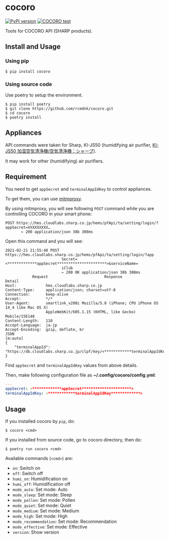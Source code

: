 # cocoro

[![PyPI version](https://badge.fury.io/py/cocoro.svg)](https://badge.fury.io/py/cocoro)
[![COCORO test](https://github.com/rcmdnk/cocoro/actions/workflows/cocoro-test.yml/badge.svg)](https://github.com/rcmdnk/cocoro/actions/workflows/cocoro-test.yml)

Tools for COCORO API (SHARP products).

## Install and Usage

### Using pip

    $ pip install cocoro

### Using source code

Use poetry to setup the environment.

    $ pip install poetry
    $ git clone https://github.com/rcmdnk/cocoro.git
    $ cd cocoro
    $ poetry install

## Appliances

API commands were taken for Sharp, KI-JS50 (humidifying air purifier, [KI-JS50 加湿空気清浄機/空気清浄機：シャープ](https://jp.sharp/kuusei/products/kijs50/)).

It may work for other (humidifying) air purifiers.

## Requirement

You need to get `appSecret` and `terminalAppIdKey` to control appliances.

To get them, you can use [mitmproxy](https://mitmproxy.org/).

By using mitmproxy, you will see following `POST` command while you are controlling COCORO in your smart phone:


    POST https://hms.cloudlabs.sharp.co.jp/hems/pfApi/ta/setting/login/?appSecret=XXXXXXXXX…
           ← 200 application/json 38b 308ms

Open this command and you will see:


    2021-02-21 21:55:40 POST https://hms.cloudlabs.sharp.co.jp/hems/pfApi/ta/setting/login/?app
                             Secret=<*************appSecret**********************>&serviceName=
                             iClub
                             ← 200 OK application/json 38b 308ms
                Request                         Response                        Detail
    Host:             hms.cloudlabs.sharp.co.jp
    Content-Type:     application/json; charset=utf-8
    Connection:       keep-alive
    Accept:           */*
    User-Agent:       smartlink_v200i Mozilla/5.0 (iPhone; CPU iPhone OS 14_4 like Mac OS X)
                      AppleWebKit/605.1.15 (KHTML, like Gecko) Mobile/15E148
    Content-Length:   110
    Accept-Language:  ja-jp
    Accept-Encoding:  gzip, deflate, br
    JSON                                                                                  [m:auto]
    {
        "terminalAppId":
    "https://db.cloudlabs.sharp.co.jp/clpf/key/<************terminalAppIdKey*************>"
    }

Find `appSecret` and `terminalAppIdKey` values from above details.

Then, make following configuration file as **~/.config/cocoro/config.yml**:

```yml
---
appSecret: <*************appSecret**********************>
terminalAppIdKey: <************terminalAppIdKey*************>
```

## Usage

If you installed cocoro by `pip`, do:

    $ cocoro <cmd>

If you installed from source code, go to cocoro directory, then do:

    $ poetry run cocoro <cmd>

Available commands (`<cmd>`) are:

* `on`: Switch on
* `off`: Switch off
* `humi_on`: Humidification on
* `humi_off`: Humidification off
* `mode_auto`: Set mode: Auto
* `mode_sleep`: Set mode: Sleep
* `mode_pollen`: Set mode: Pollen
* `mode_quiet`: Set mode: Quiet
* `mode_medium`: Set mode: Medium
* `mode_high`: Set mode: High
* `mode_recommendation`: Set mode: Recommendation
* `mode_effective`: Set mode: Effective
* `version`: Show version
